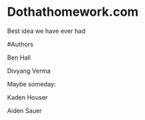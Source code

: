 # Dothathomework.com

Best idea we have ever had

 #Authors

Ben Hall

Divyang Verma

Maybe someday:

Kaden Houser

Aiden Sauer
